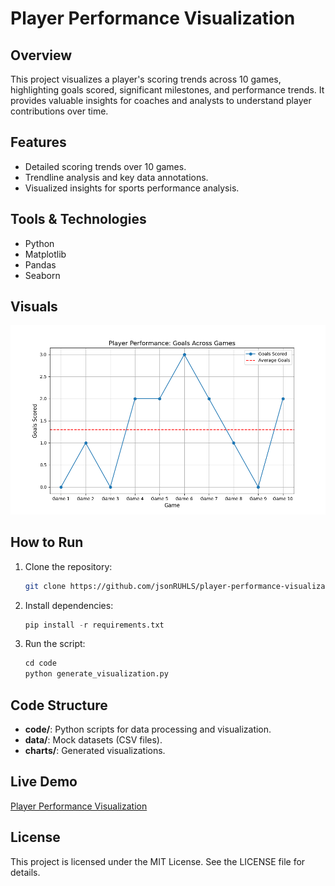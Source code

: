 
# Player Performance Visualization

## Overview

This project visualizes a player's scoring trends across 10 games, highlighting goals scored, significant milestones, and performance trends. It provides valuable insights for coaches and analysts to understand player contributions over time.

## Features

- Detailed scoring trends over 10 games.
- Trendline analysis and key data annotations.
- Visualized insights for sports performance analysis.

## Tools & Technologies

- Python
- Matplotlib
- Pandas
- Seaborn

## Visuals

![Player Performance Chart](charts/player_performance_trends.png)

## How to Run

1. Clone the repository:

   ```bash
   git clone https://github.com/jsonRUHLS/player-performance-visualization.git
   ```

2. Install dependencies:

   ```python
   pip install -r requirements.txt
   ```

3. Run the script:

   ```python
   cd code
   python generate_visualization.py
   ```

## Code Structure

- **code/**: Python scripts for data processing and visualization.
- **data/**: Mock datasets (CSV files).
- **charts/**: Generated visualizations.

## Live Demo

[Player Performance Visualization](https://jsonRUHLS.github.io/player-performance-visualization/)

## License

This project is licensed under the MIT License. See the LICENSE file for details.
